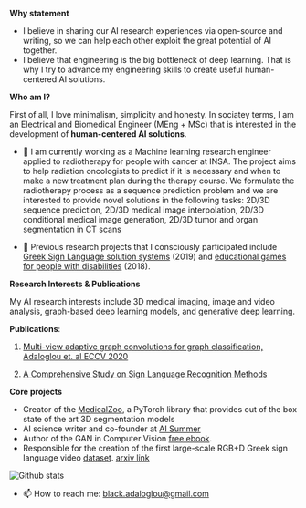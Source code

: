 **Why statement**

- I believe in sharing our AI research experiences via open-source and writing, so we can help each other exploit the great potential of AI together. 
- I believe that engineering is the big bottleneck of deep learning. That is why I try to advance my engineering skills to create useful human-centered AI solutions.

**Who am I?**

First of all, I love minimalism, simplicity and honesty. In sociatey terms, I am an Electrical and Biomedical Engineer (MEng + MSc) that is interested in the  development of **human-centered AI solutions**. 

- 🔭 I am currently working as a Machine learning research engineer applied to radiotherapy for people with cancer at INSA. The project aims to help radiation oncologists to predict if it is necessary and when to make a new treatment plan during the therapy course. We formulate the radiotherapy process as a sequence prediction problem and we are interested to provide novel solutions in the following tasks: 2D/3D sequence prediction, 2D/3D medical image interpolation, 2D/3D conditional medical image generation, 2D/3D tumor and organ segmentation in CT scans  

- 🌱 Previous research projects that I consciously participated include [Greek Sign Language solution systems](https://www.iti.gr/iti/projects/%CE%95%CF%80%CE%B9%CE%BA%CE%BF%CE%B9%CE%BD%CF%89%CE%BD%CF%8E.html) (2019) and [educational games for people with disabilities](https://www.iti.gr/iti/projects/MaTHiSiS.html) (2018).

**Research Interests & Publications** 

My AI research interests include 3D medical imaging, image and video analysis, graph-based deep learning models, and generative deep learning.

**Publications**:

1) [Multi-view adaptive graph convolutions for graph classification, Adaloglou et. al ECCV 2020](https://arxiv.org/abs/2007.12450)

2) [A Comprehensive Study on Sign Language Recognition Methods](https://arxiv.org/abs/2007.12530)


**Core projects**

- Creator of the [MedicalZoo](https://github.com/black0017/MedicalZooPytorch), a PyTorch library that provides out of the box state of the art 3D segmentation models
- AI science writer and co-founder at [AI Summer](https://theaisummer.com/)
- Author of the GAN in Computer Vision [free ebook](https://theaisummer.com/gans-computer-vision-ebook/).
- Responsible for the creation of the first large-scale RGB+D Greek sign language video [dataset](https://zenodo.org/record/3941811#.Xw6nqJZRU5k). [arxiv link](https://arxiv.org/abs/2007.12530)



![Github stats](https://github-readme-stats.vercel.app/api?username=black0017&show_icons=true&hide_border=true)


- 📫 How to reach me: black.adaloglou@gmail.com
